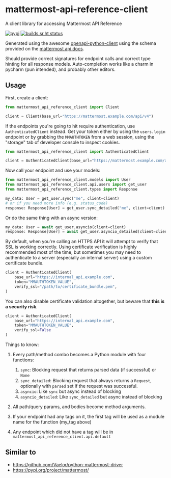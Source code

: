 # mattermost-api-reference-client
A client library for accessing Mattermost API Reference

[![pypi](https://badge.fury.io/py/mattermost-api-reference-client.svg)](https://pypi.org/project/mattermost-api-reference-client/)
[![builds.sr.ht status](https://builds.sr.ht/~nicoco/mattermost-api-reference-client/commits/master/.build.yml.svg)](https://builds.sr.ht/~nicoco/mattermost-api-reference-client/commits/master/.build.yml?)

Generated using the awesome [openapi-python-client](https://pypi.org/project/openapi-python-client/) using
the schema provided on the [mattermost api docs](https://api.mattermost.com).

Should provide correct signatures for endpoint calls and correct type hinting for all response models.
Auto-completion works like a charm in pycharm (pun intended), and probably other editors.

## Usage
First, create a client:

```python
from mattermost_api_reference_client import Client

client = Client(base_url="https://mattermost.example.com/api/v4")
```

If the endpoints you're going to hit require authentication, use `AuthenticatedClient` instead.
Get your token either by using the `users.login` endpoint or by grabbing the `MMAUTHTOKEN` from
a web session, using the "storage" tab of developer console to inspect cookies.

```python
from mattermost_api_reference_client import AuthenticatedClient

client = AuthenticatedClient(base_url="https://mattermost.example.com/api/v4", token="MMAUTHTOKEN_VALUE")
```

Now call your endpoint and use your models:

```python
from mattermost_api_reference_client.models import User
from mattermost_api_reference_client.api.users import get_user
from mattermost_api_reference_client.types import Response

my_data: User = get_user.sync("me", client=client)
# or if you need more info (e.g. status_code)
response: Response[User] = get_user.sync_detailed("me", client=client)
```

Or do the same thing with an async version:

```python
my_data: User = await get_user.asyncio(client=client)
response: Response[User] = await get_user.asyncio_detailed(client=client)
```

By default, when you're calling an HTTPS API it will attempt to verify that SSL is working correctly. Using certificate verification is highly recommended most of the time, but sometimes you may need to authenticate to a server (especially an internal server) using a custom certificate bundle.

```python
client = AuthenticatedClient(
    base_url="https://internal_api.example.com", 
    token="MMAUTHTOKEN_VALUE",
    verify_ssl="/path/to/certificate_bundle.pem",
)
```

You can also disable certificate validation altogether, but beware that **this is a security risk**.

```python
client = AuthenticatedClient(
    base_url="https://internal_api.example.com", 
    token="MMAUTHTOKEN_VALUE", 
    verify_ssl=False
)
```

Things to know:
1. Every path/method combo becomes a Python module with four functions:
    1. `sync`: Blocking request that returns parsed data (if successful) or `None`
    1. `sync_detailed`: Blocking request that always returns a `Request`, optionally with `parsed` set if the request was successful.
    1. `asyncio`: Like `sync` but async instead of blocking
    1. `asyncio_detailed`: Like `sync_detailed` but async instead of blocking

1. All path/query params, and bodies become method arguments.
1. If your endpoint had any tags on it, the first tag will be used as a module name for the function (my_tag above)
1. Any endpoint which did not have a tag will be in `mattermost_api_reference_client.api.default`

## Similar to

- https://github.com/Vaelor/python-mattermost-driver
- https://pypi.org/project/mattermost/
